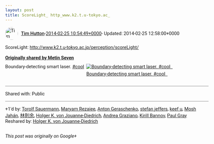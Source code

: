 ```yaml
---
layout: post
title: ScoreLight_ http_www.k2.t.u-tokyo.ac_
---
```


<html><head><meta charset="utf-8"><title>ScoreLight: &lt;a rel=&quot;nofollow&quot; target=&quot;_blank&quot; href=&quot;http://www.k2.t.u-tokyo.a...</title><style>body {font: 11pt Roboto, Arial, sans-serif; max-width: 640px; margin: 24px;}.author-photo {border-radius: 50%; margin-right: 10px; width: 40px;}.author {font-weight: 500;}.main-content {margin: 15px 0 15px;}.post-title {font-weight: bold;}.location {display: block; margin-top: 15px;}.location img {float: left; margin-right: 5px; width: 20px;}.media-link {display: inline-block; max-width: 100%; vertical-align: top;}.media-link p {margin-top: 5px; max-height: 4em; overflow: scroll;}.media {max-height: 100vh; max-width: 100%;}.video-placeholder {background: black; display: flex; height: 300px; max-width: 100%; width: 640px;}.play-icon {border-bottom: 30px solid transparent; border-left: 50px solid white; border-top: 30px solid transparent; color: white; margin: auto;}.album {max-height: 800px; overflow: scroll; width: calc(100vw - 48px);}.album .media-link {margin-right: 5px; max-width: 250px;}.album .media {max-height: 250px;}.link-embed {border-top: 1px solid lightgrey; display: block; margin-top: 20px;}.link-embed img {max-width: 100%;}.inline-link-embed {display: block;}.inline-link-embed img {vertical-align: middle;}.link-title {display: inline-block; font-size: medium; font-weight: 300; padding-left: 1em;}.reshare-attribution {display: block; font-weight: bold; margin-bottom: 10px;}.poll-image {margin-bottom: 5px; max-height: 300px; max-width: 500px;}.poll-choice {align-items: center; display: flex; margin-bottom: 5px; max-width: 500px;}.poll-choice-percentage {background-color: lightblue; height: 100%; left: 0; position: absolute; z-index: -1;}.poll-choice-selected {margin-right: 5px;}.poll-choice-results {border: 1px solid lightgray; border-radius: 5px; display: flex; line-height: 40px; overflow: hidden; padding: 0 8px; position: relative;}.poll-choice-results, .poll-choice-description {flex-grow: 1; margin-right: 10px;}.poll-choice-image {width: 100%;}.poll-choice-image, .poll-choice-image img {max-height: 40px; max-width: 100px;}.poll-choice-votes {max-height: 100px; overflow: auto;}.plus-entity-embed {color: black; display: block; text-decoration: none;}.plus-entity-embed-cover-photo {max-height: 300px; max-width: 100%;}.plus-entity-embed-info {padding: 0 1em 1em;}.plus-entity-embed-info h2 {font-weight: 500; margin: 10px 0;}.plus-entity-embed-info p {font-size: small; margin: 0;}.collection-owner-avatar {border-radius: 50%; border: 2px solid white; height: 40px; margin-top: -22px;}.visibility {padding: 1em 0; border-top: 1px solid grey;}.post-activity {padding: 1em 0; border-top: 1px solid grey;}.comments {border-top: 1px solid gray; padding-top: 1em;}.comment + .comment {margin-top: 1em;}.comment .media-link, .comment .inline-link-embed {margin-top: 5px;}</style></head><body><div style="margin-bottom:1em;"><div style="display:flex; align-items:center"><img class="author-photo" src="https://lh4.googleusercontent.com/-epo4ZZKNqEw/AAAAAAAAAAI/AAAAAAAAVSU/qu3LpcHEnoQ/s64-c/photo.jpg" alt="Tim Hutton"><a href="https://plus.google.com/+TimHutton" target="_blank" class="author">Tim Hutton</a> - <a target="_blank" href="https://plus.google.com/+TimHutton/posts/2PCK8zx6xos">2014-02-25 10:54:49+0000</a><span> - Updated: 2014-02-25 12:58:00+0000</span></div><div class="main-content">ScoreLight: <a rel="nofollow" target="_blank" href="http://www.k2.t.u-tokyo.ac.jp/perception/scoreLight/" class="ot-anchor bidi_isolate" jslog="10929; track:click" dir="ltr">http://www.k2.t.u-tokyo.ac.jp/perception/scoreLight/</a></div><div><a target="_blank" href="https://plus.google.com/+MetinSeven/posts/9FV4DxZCAYd" class="reshare-attribution">Originally shared by Metin Seven</a>Boundary-detecting smart laser.  <a rel="nofollow" class="ot-hashtag bidi_isolate" href="https://plus.google.com/s/%23cool/posts" >#cool</a>  <a href="https://lh6.googleusercontent.com/-ko7fAKUQ5JM/Uwx0tHclBoI/AAAAAAAA56M/sFmHxjNxrnA/w338-h208/k6mRFQj.gif" target="_blank" class="media-link"><img src="https://lh6.googleusercontent.com/-ko7fAKUQ5JM/Uwx0tHclBoI/AAAAAAAA56M/sFmHxjNxrnA/w338-h208/k6mRFQj.gif" alt="Boundary-detecting smart laser. #cool  " class="media"><p>Boundary-detecting smart laser. #cool  </p></a></div></div><div class="visibility">Shared with: Public</div><div class="post-activity"><div class="plus-oners">+1'd by: <a href="https://plus.google.com/+TorolfSauermann">Torolf Sauermann</a>, <a href="https://plus.google.com/100069729384936066460">Maryam Rezaiee</a>, <a href="https://plus.google.com/+AntonGeraschenko">Anton Geraschenko</a>, <a href="https://plus.google.com/115958517486719853660">stefan jeffers</a>, <a href="https://plus.google.com/+keefu">keef u</a>, <a href="https://plus.google.com/+MoshJahan">Mosh Jahán</a>, <a href="https://plus.google.com/+林則余Yuwood">林則余</a>, <a href="https://plus.google.com/108351331401552240682">Holger K. von Jouanne-Diedrich</a>, <a href="https://plus.google.com/+AndreaGraziano">Andrea Graziano</a>, <a href="https://plus.google.com/+KirillBannov">Kirill Bannov</a>, <a href="https://plus.google.com/+PaulGrayUK">Paul Gray</a></div><div class="resharers">Reshared by: <a href="https://plus.google.com/108351331401552240682">Holger K. von Jouanne-Diedrich</a></div></div></body></html>

<i>This post was originally on Google+</i>